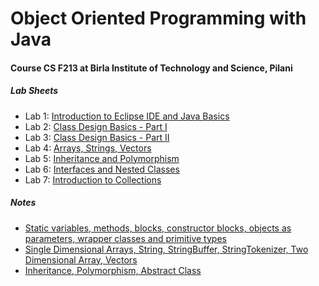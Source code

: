 # Object Oriented Programming with Java
#### Course CS F213 at Birla Institute of Technology and Science, Pilani

##### Lab Sheets
- Lab 1: [Introduction to Eclipse IDE and Java Basics](https://github.com/lovish1996/Java_Object_Oriented_Programming/blob/main/Lab%20Sheets/Labsheet_1.pdf)
- Lab 2: [Class Design Basics - Part I](https://github.com/lovish1996/Java_Object_Oriented_Programming/blob/main/Lab%20Sheets/Labsheet_2.pdf)
- Lab 3: [Class Design Basics - Part II](https://github.com/lovish1996/Java_Object_Oriented_Programming/blob/main/Lab%20Sheets/Labsheet_3.pdf)
- Lab 4: [Arrays, Strings, Vectors](https://github.com/lovish1996/Java_Object_Oriented_Programming/blob/main/Lab%20Sheets/Labsheet_4.pdf)
- Lab 5: [Inheritance and Polymorphism](https://github.com/lovish1996/Java_Object_Oriented_Programming/blob/main/Lab%20Sheets/Labsheet_5.pdf)
- Lab 6: [Interfaces and Nested Classes](https://github.com/lovish1996/Java_Object_Oriented_Programming/blob/main/Lab%20Sheets/Labsheet_6.pdf)
- Lab 7: [Introduction to Collections](https://github.com/lovish1996/Java_Object_Oriented_Programming/blob/main/Lab%20Sheets/Labsheet_7.pdf)

##### Notes
- [Static variables, methods, blocks, constructor blocks, objects as parameters, wrapper classes and primitive types](https://github.com/lovish1996/Java_Object_Oriented_Programming/blob/main/source_code/labsheet_3/Content.md)
- [Single Dimensional Arrays, String, StringBuffer, StringTokenizer, Two Dimensional Array, Vectors](https://github.com/lovish1996/Java_Object_Oriented_Programming/blob/main/source_code/labsheet_4/Content.md)
- [Inheritance, Polymorphism, Abstract Class](https://github.com/lovish1996/Java_Object_Oriented_Programming/blob/main/source_code/labsheet_5/Content.md)
